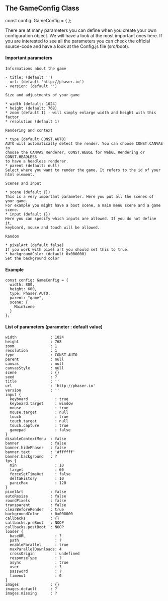 
## The GameConfig Class

const config: GameConfig = { };

There are at many parameters you can define when you create your own configuration object. We will have a look at the most important ones here. If you are interested to see all the parameters you can check the official source-code and have a look at the Config.js file (src/boot).

#### Important parameters

```
Informations about the game

- title: (default '')
- url: (default 'http://phaser.io')
- version: (default '')
```

```
Size and adjustments of your game

* width (default: 1024)
* height (default: 768)
* zoom (default 1) - will simply enlarge width and height with this factor
* resolution (default 1)
```

```
Rendering and context

* type (default CONST.AUTO)
AUTO will automatically detect the render. You can choose CONST.CANVAS to
choose the CANVAS Renderer, CONST.WEBGL for WebGL Rendering or CONST.HEADLESS
to have a headless renderer.
* parent (default: null)
Select where you want to render the game. It refers to the id of your
html element.
```

```
Scenes and Input

* scene (default {})
This is a very important parameter. Here you put all the scenes of your game.
For example you might have a boot scene, a main menu scene and a game scene.
* input (default {})
Here you can specify which inputs are allowed. If you do not define it,
keyboard, mouse and touch will be allowed.
```

```
Random

* pixelArt (default false)
If you work with pixel art you should set this to true.
* backgroundColor (default 0x000000)
Set the background color
```

#### Example

```
const config: GameConfig = {
  width: 800,
  height: 600,
  type: Phaser.AUTO,
  parent: "game",
  scene: {
    MainScene
  }
};
```

#### List of parameters (parameter : default value)

```
width               : 1024
height              : 768
zoom                : 1
resolution          : 1
type                : CONST.AUTO
parent              : null
canvas              : null
canvasStyle         : null
scene               : {}
seed                : ?
title               : ''
url                 : 'http://phaser.io'
version             : ''
input {
  keyboard            : true
  keyboard.target     : window
  mouse               : true
  mouse.target        : null
  touch               : true
  touch.target        : null
  touch.capture       : true
  gamepad             : false
}
disableContextMenu  : false
banner              : false
banner.hidePhaser   : false
banner.text         : '#ffffff'
banner.background   : ?
fps {
  min                 : 10
  target              : 60
  forceSetTimeOut     : false
  deltaHistory        : 10
  panicMax            : 120
}
pixelArt            : false
autoResize          : false
roundPixels         : false
transparent         : false
clearBeforeRender   : true
backgroundColor     : 0x000000
callbacks           : {}
callbacks.preBoot   : NOOP
callbacks.postBoot  : NOOP
loader {
  baseURL             : ?
  path                : ?
  enableParallel      : true
  maxParallelDownloads: 4
  crossOrigin         : undefined
  responseType        : ?
  async               : true
  user                : ?
  password            : ?
  timeout             : 0
}
images              : {}
images.default      : ?
images.missing      : ?
```
